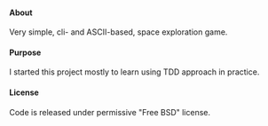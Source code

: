 #### About
Very simple, cli- and ASCII-based, space exploration game.

#### Purpose
I started this project mostly to learn using TDD approach in practice.

#### License
Code is released under permissive "Free BSD" license.

